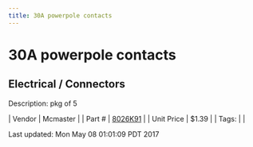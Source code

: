 ```yaml
---
title: 30A powerpole contacts
---
```


# 30A powerpole contacts
## Electrical / Connectors
Description: 	pkg of 5 

| Vendor | Mcmaster | 
| Part # | [8026K91](https://www.mcmaster.com/#8026K91) | 
| Unit Price | $1.39 | 
| Tags: |  | 

Last updated: Mon May 08 01:01:09 PDT 2017